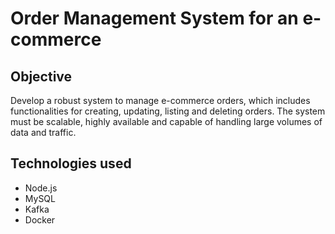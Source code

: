 # Order Management System for an e-commerce

## Objective

Develop a robust system to manage e-commerce orders, which includes functionalities for creating, updating, listing and deleting orders. The system must be scalable, highly available and capable of handling large volumes of data and traffic.

## Technologies used

* Node.js
* MySQL
* Kafka
* Docker

